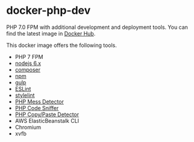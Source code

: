 # docker-php-dev

PHP 7.0 FPM with additional development and deployment tools. You can find the latest image in [Docker Hub](https://hub.docker.com/r/seankang/php-dev).

This docker image offers the following tools.

* PHP 7 FPM
* [nodejs 6.x](https://nodejs.org)
* [composer](https://getcomposer.org)
* [npm](https://www.npmjs.com)
* [gulp](http://gulpjs.com)
* [ESLint](http://eslint.org)
* [stylelint](https://stylelint.io)
* [PHP Mess Detector](https://phpmd.org)
* [PHP Code Sniffer](https://github.com/squizlabs/PHP_CodeSniffer)
* [PHP Copy/Paste Detector](https://github.com/sebastianbergmann/phpcpd)
* AWS ElasticBeanstalk CLI
* Chromium
* xvfb
